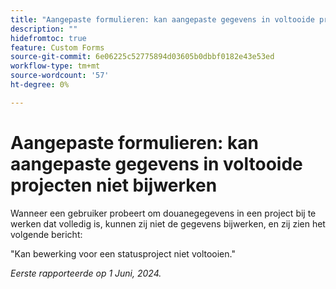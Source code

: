 ```yaml
---
title: "Aangepaste formulieren: kan aangepaste gegevens in voltooide projecten niet bijwerken"
description: ""
hidefromtoc: true
feature: Custom Forms
source-git-commit: 6e06225c52775894d03605b0dbbf0182e43e53ed
workflow-type: tm+mt
source-wordcount: '57'
ht-degree: 0%

---
```



# Aangepaste formulieren: kan aangepaste gegevens in voltooide projecten niet bijwerken

Wanneer een gebruiker probeert om douanegegevens in een project bij te werken dat volledig is, kunnen zij niet de gegevens bijwerken, en zij zien het volgende bericht:

&quot;Kan bewerking voor een statusproject niet voltooien.&quot;

_Eerste rapporteerde op 1 Juni, 2024._
